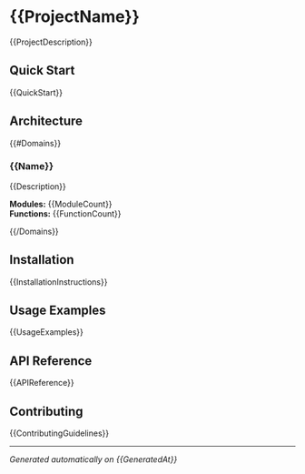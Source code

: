 # {{ProjectName}}

{{ProjectDescription}}

## Quick Start

{{QuickStart}}

## Architecture

{{#Domains}}
### {{Name}}
{{Description}}

**Modules:** {{ModuleCount}}  
**Functions:** {{FunctionCount}}

{{/Domains}}

## Installation

{{InstallationInstructions}}

## Usage Examples

{{UsageExamples}}

## API Reference

{{APIReference}}

## Contributing

{{ContributingGuidelines}}

---
*Generated automatically on {{GeneratedAt}}*
